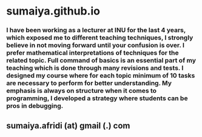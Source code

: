 # sumaiya.github.io
### I have been working as a lecturer at INU for the last 4 years, which exposed me to different teaching techniques, I strongly believe in not moving forward until your confusion is over. I prefer mathematical interpretations of techniques for the related topic. Full command of basics is an essential part of my teaching which is done through many revisions and tests. I designed my course where for each topic minimum of 10 tasks are necessary to perform for better understanding. My emphasis is always on structure when it comes to programming, I developed a strategy where students can be pros in debugging.
## sumaiya.afridi (at) gmail (.) com
